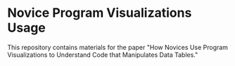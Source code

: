 # Novice Program Visualizations Usage

This repository contains materials for the paper "How Novices Use Program Visualizations to Understand Code
that Manipulates Data Tables." 
